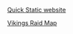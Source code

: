 [Quick Static website](https://kieranbing.github.io/)

[Vikings Raid Map](https://uploads.knightlab.com/storymapjs/b31d06882a5f6068b87395ed0717532a/raids-in-historys-vikings/index.html)
